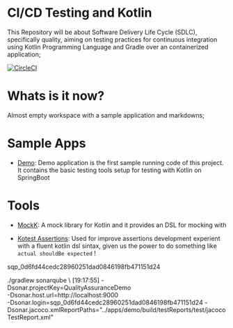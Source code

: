 # CI/CD Testing and Kotlin

This Repository will be about Software Delivery Life Cycle (SDLC), specifically quality, aiming on testing practices for continuous integration using 
Kotlin Programming Language and Gradle over an containerized application;

[![CircleCI](https://dl.circleci.com/status-badge/img/gh/m4rc0s/quality-and-delivery-pipelines/tree/main.svg?style=svg)](https://dl.circleci.com/status-badge/redirect/gh/m4rc0s/quality-and-delivery-pipelines/tree/main)

# Whats is it now?

Almost empty workspace with a sample application and markdowns;

# Sample Apps

- [Demo](https://github.com/m4rc0s/quality-and-delivery-pipelines/tree/main/apps/demo): Demo application is the first sample running code of this project. It contains the basic testing tools setup for testing with Kotlin on SpringBoot


# Tools

- [MockK](https://mockk.io/): A mock library for Kotlin and it provides an DSL for mocking with


- [Kotest Assertions](https://kotest.io/docs/assertions/assertions.html): Used for improve assertions development experient with a fluent kotlin dsl sintax, given us the power to do something like `actual shouldBe expected` !




sqp_0d6fd44cedc28960251dad0846198fb471151d24

./gradlew sonarqube \                                                                                 [19:17:55]
  -Dsonar.projectKey=QualityAssuranceDemo \
  -Dsonar.host.url=http://localhost:9000 \
  -Dsonar.login=sqp_0d6fd44cedc28960251dad0846198fb471151d24
  -Dsonar.jacoco.xmlReportPaths="../apps/demo/build/testReports/test/jacocoTestReport.xml"

